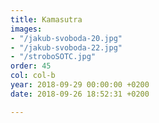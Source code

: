```yaml
---
title: Kamasutra
images:
- "/jakub-svoboda-20.jpg"
- "/jakub-svoboda-22.jpg"
- "/stroboSOTC.jpg"
order: 45
col: col-b
year: 2018-09-29 00:00:00 +0200
date: 2018-09-26 18:52:31 +0200

---
```

